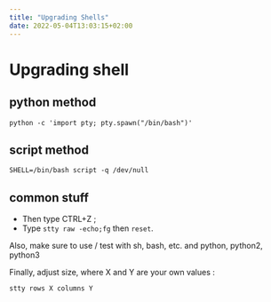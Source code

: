```yaml
---
title: "Upgrading Shells"
date: 2022-05-04T13:03:15+02:00
---
```


# Upgrading shell

## python method
`python -c 'import pty; pty.spawn("/bin/bash")'`

## script method
`SHELL=/bin/bash script -q /dev/null`

## common stuff
* Then type CTRL+Z ;
* Type `stty raw -echo;fg` then `reset`.

Also, make sure to use / test with sh, bash, etc. and python, python2, python3

Finally, adjust size, where X and Y are your own values :

`stty rows X columns Y`